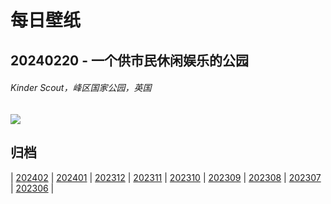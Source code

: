 # 每日壁纸

## 20240220 - 一个供市民休闲娱乐的公园

###### Kinder Scout，峰区国家公园，英国

![](https://www.bing.com/th?id=OHR.PeakDistrictNP_ZH-CN1987784653_UHD.jpg)

## 归档

| [202402](/202402/README.md)
| [202401](/202401/README.md)
| [202312](/202312/README.md)
| [202311](/202311/README.md)
| [202310](/202310/README.md)
| [202309](/202309/README.md)
| [202308](/202308/README.md)
| [202307](/202307/README.md)
| [202306](/202306/README.md)
|